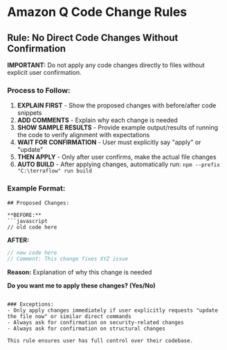 # Amazon Q Code Change Rules

## Rule: No Direct Code Changes Without Confirmation

**IMPORTANT:** Do not apply any code changes directly to files without explicit user confirmation.

### Process to Follow:

1. **EXPLAIN FIRST** - Show the proposed changes with before/after code snippets
2. **ADD COMMENTS** - Explain why each change is needed
3. **SHOW SAMPLE RESULTS** - Provide example output/results of running the code to verify alignment with expectations
4. **WAIT FOR CONFIRMATION** - User must explicitly say "apply" or "update" 
5. **THEN APPLY** - Only after user confirms, make the actual file changes
6. **AUTO BUILD** - After applying changes, automatically run: `npm --prefix "C:\terraflow" run build`

### Example Format:
```
## Proposed Changes:

**BEFORE:**
```javascript
// old code here
```

**AFTER:**
```javascript  
// new code here
// Comment: This change fixes XYZ issue
```

**Reason:** Explanation of why this change is needed

**Do you want me to apply these changes? (Yes/No)**
```

### Exceptions:
- Only apply changes immediately if user explicitly requests "update the file now" or similar direct commands
- Always ask for confirmation on security-related changes
- Always ask for confirmation on structural changes

This rule ensures user has full control over their codebase.